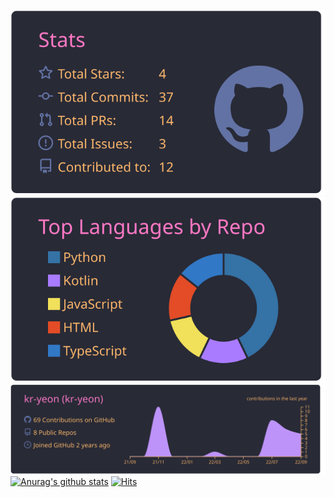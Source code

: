 ![](https://github.com/kr-yeon/kr-yeon/blob/main/profile-summary-card-output/dracula/3-stats.svg)
![](https://github.com/kr-yeon/kr-yeon/blob/main/profile-summary-card-output/dracula/1-repos-per-language.svg)
![](https://github.com/kr-yeon/kr-yeon/blob/main/profile-summary-card-output/dracula/0-profile-details.svg)
[![Anurag's github stats](https://github-readme-stats.vercel.app/api?username=kr-yeon)](https://github.com/anuraghazra/github-readme-stats)
[![Hits](https://hits.seeyoufarm.com/api/count/incr/badge.svg?url=https%3A%2F%2Fgithub.com%2Fgjbae1212%2Fhit-counter)](https://hits.seeyoufarm.com)                    
